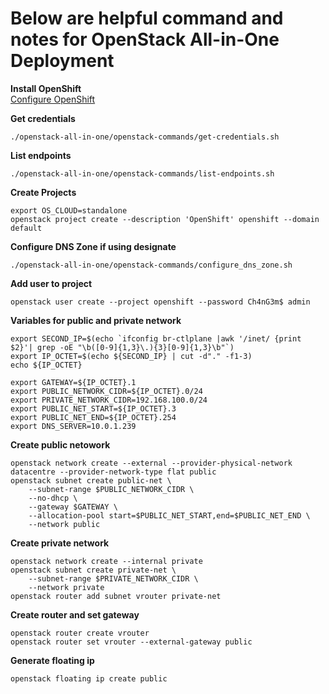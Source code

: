 # Below are helpful command and notes for OpenStack All-in-One Deployment

**Install OpenShift**  
[Configure OpenShift](configure-openshift.md)

**Get credentials**
```
./openstack-all-in-one/openstack-commands/get-credentials.sh
```

**List endpoints**
```
./openstack-all-in-one/openstack-commands/list-endpoints.sh
```

**Create Projects**
```
export OS_CLOUD=standalone
openstack project create --description 'OpenShift' openshift --domain default
```

**Configure DNS Zone if using designate**
```
./openstack-all-in-one/openstack-commands/configure_dns_zone.sh
```

**Add user to project**
```
openstack user create --project openshift --password Ch4nG3m$ admin
```


**Variables for public and private network**
```
export SECOND_IP=$(echo `ifconfig br-ctlplane |awk '/inet/ {print $2}'| grep -oE "\b([0-9]{1,3}\.){3}[0-9]{1,3}\b"`)
export IP_OCTET=$(echo ${SECOND_IP} | cut -d"." -f1-3)
echo ${IP_OCTET} 

export GATEWAY=${IP_OCTET}.1
export PUBLIC_NETWORK_CIDR=${IP_OCTET}.0/24
export PRIVATE_NETWORK_CIDR=192.168.100.0/24
export PUBLIC_NET_START=${IP_OCTET}.3
export PUBLIC_NET_END=${IP_OCTET}.254
export DNS_SERVER=10.0.1.239
```

**Create public netowork**
```
openstack network create --external --provider-physical-network datacentre --provider-network-type flat public
openstack subnet create public-net \
    --subnet-range $PUBLIC_NETWORK_CIDR \
    --no-dhcp \
    --gateway $GATEWAY \
    --allocation-pool start=$PUBLIC_NET_START,end=$PUBLIC_NET_END \
    --network public
```
**Create private network**
```
openstack network create --internal private
openstack subnet create private-net \
    --subnet-range $PRIVATE_NETWORK_CIDR \
    --network private
openstack router add subnet vrouter private-net
```

**Create router and set gateway**
```
openstack router create vrouter
openstack router set vrouter --external-gateway public
```

**Generate floating ip**
```
openstack floating ip create public
```